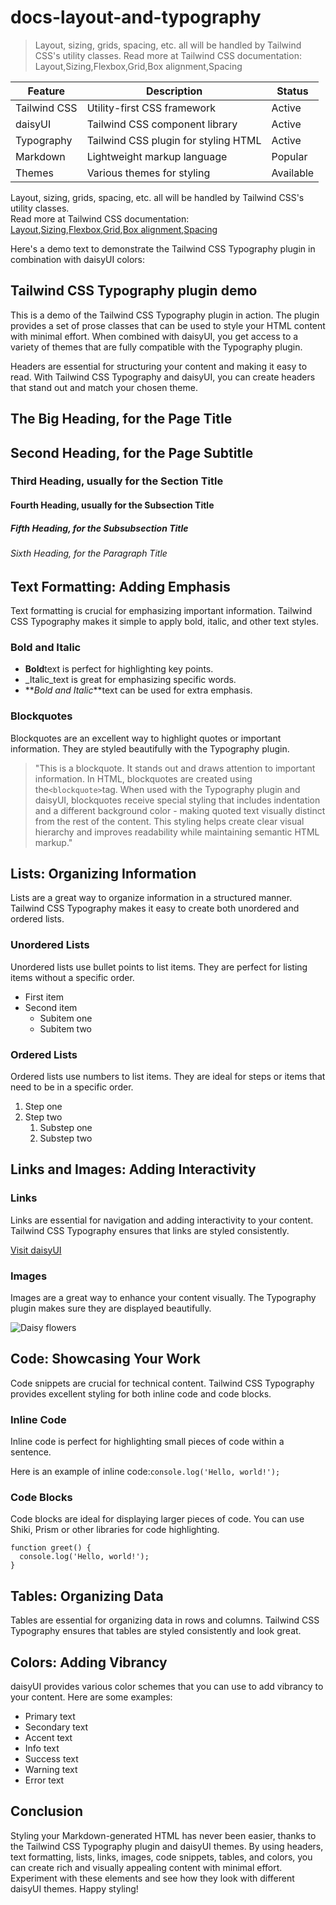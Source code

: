 # docs-layout-and-typography

> Layout, sizing, grids, spacing, etc. all will be handled by Tailwind CSS's utility classes. Read more at Tailwind CSS documentation: Layout,Sizing,Flexbox,Grid,Box alignment,Spacing

| Feature      | Description                          | Status    |
| ------------ | ------------------------------------ | --------- |
| Tailwind CSS | Utility-first CSS framework          | Active    |
| daisyUI      | Tailwind CSS component library       | Active    |
| Typography   | Tailwind CSS plugin for styling HTML | Active    |
| Markdown     | Lightweight markup language          | Popular   |
| Themes       | Various themes for styling           | Available |

Layout, sizing, grids, spacing, etc. all will be handled by Tailwind CSS's utility classes.  
Read more at Tailwind CSS documentation:  
[Layout](https://tailwindcss.com/docs/container),[Sizing](https://tailwindcss.com/docs/width),[Flexbox](https://tailwindcss.com/docs/flex),[Grid](https://tailwindcss.com/docs/grid-template-columns),[Box alignment](https://tailwindcss.com/docs/justify-content),[Spacing](https://tailwindcss.com/docs/padding)

Here's a demo text to demonstrate the Tailwind CSS Typography plugin in combination with daisyUI colors:

## Tailwind CSS Typography plugin demo

This is a demo of the Tailwind CSS Typography plugin in action. The plugin provides a set of prose classes that can be used to style your HTML content with minimal effort. When combined with daisyUI, you get access to a variety of themes that are fully compatible with the Typography plugin.

Headers are essential for structuring your content and making it easy to read. With Tailwind CSS Typography and daisyUI, you can create headers that stand out and match your chosen theme.

## The Big Heading, for the Page Title

## [](#second-heading-for-the-page-subtitle)Second Heading, for the Page Subtitle

### [](#third-heading-usually-for-the-section-title)Third Heading, usually for the Section Title

#### [](#fourth-heading-usually-for-the-subsection-title)Fourth Heading, usually for the Subsection Title

##### [](#fifth-heading-for-the-subsubsection-title)Fifth Heading, for the Subsubsection Title

###### [](#sixth-heading-for-the-paragraph-title)Sixth Heading, for the Paragraph Title

## [](#text-formatting-adding-emphasis)Text Formatting: Adding Emphasis

Text formatting is crucial for emphasizing important information. Tailwind CSS Typography makes it simple to apply bold, italic, and other text styles.

### [](#bold-and-italic)Bold and Italic

*   **Bold**text is perfect for highlighting key points.
*   _Italic_text is great for emphasizing specific words.
*   **_Bold and Italic_**text can be used for extra emphasis.

### [](#blockquotes)Blockquotes

Blockquotes are an excellent way to highlight quotes or important information. They are styled beautifully with the Typography plugin.

> "This is a blockquote. It stands out and draws attention to important information. In HTML, blockquotes are created using the`<blockquote>`tag. When used with the Typography plugin and daisyUI, blockquotes receive special styling that includes indentation and a different background color - making quoted text visually distinct from the rest of the content. This styling helps create clear visual hierarchy and improves readability while maintaining semantic HTML markup."

## [](#lists-organizing-information)Lists: Organizing Information

Lists are a great way to organize information in a structured manner. Tailwind CSS Typography makes it easy to create both unordered and ordered lists.

### [](#unordered-lists)Unordered Lists

Unordered lists use bullet points to list items. They are perfect for listing items without a specific order.

*   First item
*   Second item
    *   Subitem one
    *   Subitem two

### [](#ordered-lists)Ordered Lists

Ordered lists use numbers to list items. They are ideal for steps or items that need to be in a specific order.

1.  Step one
2.  Step two
    1.  Substep one
    2.  Substep two

## [](#links-and-images-adding-interactivity)Links and Images: Adding Interactivity

### [](#links)Links

Links are essential for navigation and adding interactivity to your content. Tailwind CSS Typography ensures that links are styled consistently.

[Visit daisyUI](https://daisyui.com/)

### [](#images)Images

Images are a great way to enhance your content visually. The Typography plugin makes sure they are displayed beautifully.

![Daisy flowers](https://img.daisyui.com/images/stock/photo-1560717789-0ac7c58ac90a.webp)

## [](#code-showcasing-your-work)Code: Showcasing Your Work

Code snippets are crucial for technical content. Tailwind CSS Typography provides excellent styling for both inline code and code blocks.

### [](#inline-code)Inline Code

Inline code is perfect for highlighting small pieces of code within a sentence.

Here is an example of inline code:`console.log('Hello, world!');`

### [](#code-blocks)Code Blocks

Code blocks are ideal for displaying larger pieces of code. You can use Shiki, Prism or other libraries for code highlighting.

    function greet() {
      console.log('Hello, world!');
    }

## [](#tables-organizing-data)Tables: Organizing Data

Tables are essential for organizing data in rows and columns. Tailwind CSS Typography ensures that tables are styled consistently and look great.

## [](#colors-adding-vibrancy)Colors: Adding Vibrancy

daisyUI provides various color schemes that you can use to add vibrancy to your content. Here are some examples:

*   Primary text
*   Secondary text
*   Accent text
*   Info text
*   Success text
*   Warning text
*   Error text

## [](#conclusion)Conclusion

Styling your Markdown-generated HTML has never been easier, thanks to the Tailwind CSS Typography plugin and daisyUI themes. By using headers, text formatting, lists, links, images, code snippets, tables, and colors, you can create rich and visually appealing content with minimal effort. Experiment with these elements and see how they look with different daisyUI themes. Happy styling!
